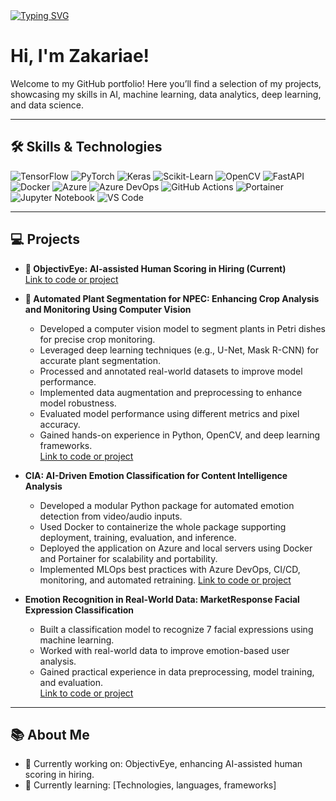 <a href="https://github.com/ZakariaeElmoumni">
    <img src="https://readme-typing-svg.demolab.com?font=Georgia&size=18&duration=1000&pause=100&multiline=true&width=450&height=80&lines=Hello%20Zakariae%20Here!;Data%20Science%20%26%20Data%20Engineer%20%7C%20BASc%20Student;Data%20scientist%20%7C%20Data%20Engineer%20%7C%20Software%20Developer" alt="Typing SVG" />
</a>

# Hi, I'm Zakariae!

Welcome to my GitHub portfolio! Here you’ll find a selection of my projects, showcasing my skills in AI, machine learning, data analytics, deep learning, and data science.

---

## 🛠️ Skills & Technologies

![TensorFlow](https://img.shields.io/badge/TensorFlow-FF6F00?style=for-the-badge&logo=tensorflow&logoColor=white)
![PyTorch](https://img.shields.io/badge/PyTorch-EE4C2C?style=for-the-badge&logo=pytorch&logoColor=white)
![Keras](https://img.shields.io/badge/Keras-D00000?style=for-the-badge&logo=keras&logoColor=white)
![Scikit-Learn](https://img.shields.io/badge/scikit--learn-F7931E?style=for-the-badge&logo=scikit-learn&logoColor=white)
![OpenCV](https://img.shields.io/badge/OpenCV-5C3EE8?style=for-the-badge&logo=opencv&logoColor=white)
![FastAPI](https://img.shields.io/badge/FastAPI-009688?style=for-the-badge&logo=fastapi&logoColor=white)
![Docker](https://img.shields.io/badge/Docker-2496ED?style=for-the-badge&logo=docker&logoColor=white)
![Azure](https://img.shields.io/badge/Microsoft_Azure-0089D6?style=for-the-badge&logo=microsoft-azure&logoColor=white)
![Azure DevOps](https://img.shields.io/badge/Azure_DevOps-0078D7?style=for-the-badge&logo=azure-devops&logoColor=white)
![GitHub Actions](https://img.shields.io/badge/GitHub_Actions-2088FF?style=for-the-badge&logo=github-actions&logoColor=white)
![Portainer](https://img.shields.io/badge/Portainer-0A0A0A?style=for-the-badge&logo=portainer&logoColor=white)
![Jupyter Notebook](https://img.shields.io/badge/Jupyter-F37626?style=for-the-badge&logo=jupyter&logoColor=white)
![VS Code](https://img.shields.io/badge/VS_Code-007ACC?style=for-the-badge&logo=visual-studio-code&logoColor=white)

---

## 💻 Projects

- **🧠 ObjectivEye: AI-assisted Human Scoring in Hiring (Current)**  
  [Link to code or project](#)

- **🌱 Automated Plant Segmentation for NPEC: Enhancing Crop Analysis and Monitoring Using Computer Vision**  
    - Developed a computer vision model to segment plants in Petri dishes for precise crop monitoring.  
    - Leveraged deep learning techniques (e.g., U-Net, Mask R-CNN) for accurate plant segmentation.  
    - Processed and annotated real-world datasets to improve model performance.  
    - Implemented data augmentation and preprocessing to enhance model robustness.  
    - Evaluated model performance using different metrics and pixel accuracy.  
    - Gained hands-on experience in Python, OpenCV, and deep learning frameworks.  
  [Link to code or project](#)

- **CIA: AI-Driven Emotion Classification for Content Intelligence Analysis**
    - Developed a modular Python package for automated emotion detection from video/audio inputs.
    - Used Docker to containerize the whole package supporting deployment, training, evaluation, and inference.
    - Deployed the application on Azure and local servers using Docker and Portainer for scalability and portability.
    - Implemented MLOps best practices with Azure DevOps, CI/CD, monitoring, and automated retraining.
  [Link to code or project](https://github.com/ZakariaeElmoumni/Zakariae_Elmoumni/tree/main/CIA_text_emotion_classification)

- **Emotion Recognition in Real-World Data: MarketResponse Facial Expression Classification**  
    - Built a classification model to recognize 7 facial expressions using machine learning.  
    - Worked with real-world data to improve emotion-based user analysis.  
    - Gained practical experience in data preprocessing, model training, and evaluation.  
  [Link to code or project](https://github.com/ZakariaeElmoumni/Zakariae_Elmoumni/tree/main/Emotion%20classification)

---

## 📚 About Me

- 🔭 Currently working on: ObjectivEye, enhancing AI-assisted human scoring in hiring.  
- 🌱 Currently learning: [Technologies, languages, frameworks]
